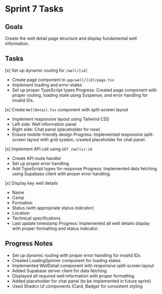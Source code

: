 # Sprint 7 Tasks

## Goals
Create the well detail page structure and display fundamental well information.

## Tasks
[x] Set up dynamic routing for `/well/[id]`
  - Create page component in `app/well/[id]/page.tsx`
  - Implement loading and error states
  - Set up proper TypeScript types
  Progress: Created page component with proper routing, loading state using Suspense, and error handling for invalid IDs.

[x] Create `WellDetail.tsx` component with split-screen layout
  - Implement responsive layout using Tailwind CSS
  - Left side: Well information panel
  - Right side: Chat panel (placeholder for now)
  - Ensure mobile-friendly design
  Progress: Implemented responsive split-screen layout with grid system, created placeholder for chat panel.

[x] Implement API call using `GET /wells/:id`
  - Create API route handler
  - Set up proper error handling
  - Add TypeScript types for response
  Progress: Implemented data fetching using Supabase client with proper error handling.

[x] Display key well details
  - Name
  - Camp
  - Formation
  - Status (with appropriate status indicator)
  - Location
  - Technical specifications
  - Last update timestamp
  Progress: Implemented all well details display with proper formatting and status indicator.

## Progress Notes
- Set up dynamic routing with proper error handling for invalid IDs
- Created LoadingSpinner component for loading states
- Implemented WellDetail component with responsive split-screen layout
- Added Supabase server client for data fetching
- Displayed all required well information with proper formatting
- Added placeholder for chat panel (to be implemented in future sprint)
- Used Shadcn UI components (Card, Badge) for consistent styling 